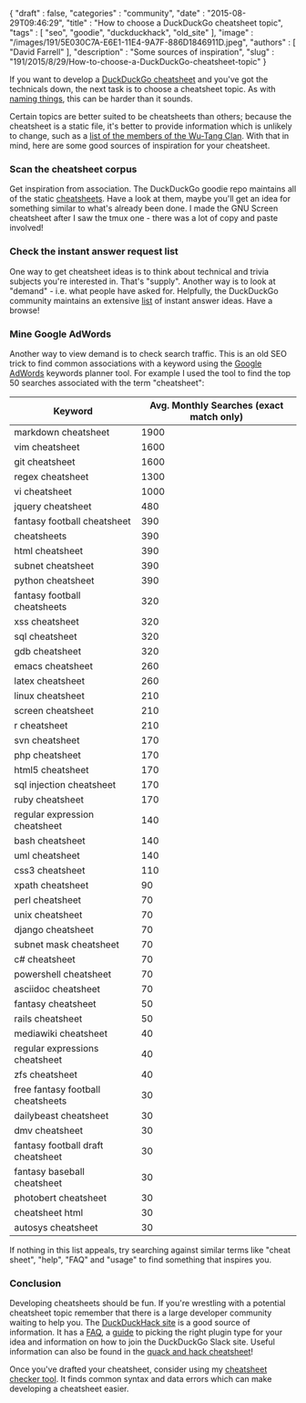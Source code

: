 {
   "draft" : false,
   "categories" : "community",
   "date" : "2015-08-29T09:46:29",
   "title" : "How to choose a DuckDuckGo cheatsheet topic",
   "tags" : [
      "seo",
      "goodie",
      "duckduckhack",
      "old_site"
   ],
   "image" : "/images/191/5E030C7A-E6E1-11E4-9A7F-886D1846911D.jpeg",
   "authors" : [
      "David Farrell"
   ],
   "description" : "Some sources of inspiration",
   "slug" : "191/2015/8/29/How-to-choose-a-DuckDuckGo-cheatsheet-topic"
}


If you want to develop a [DuckDuckGo cheatsheet](http://perltricks.com/article/189/2015/8/22/Writing-DuckDuckGo-plugins-just-got-easier) and you've got the technicals down, the next task is to choose a cheatsheet topic. As with [naming things](http://martinfowler.com/bliki/TwoHardThings.html), this can be harder than it sounds.

Certain topics are better suited to be cheatsheets than others; because the cheatsheet is a static file, it's better to provide information which is unlikely to change, such as a [list of the members of the Wu-Tang Clan](https://github.com/duckduckgo/zeroclickinfo-goodies/blob/master/share/goodie/cheat_sheets/json/wu-tang.json). With that in mind, here are some good sources of inspiration for your cheatsheet.

### Scan the cheatsheet corpus

Get inspiration from association. The DuckDuckGo goodie repo maintains all of the static [cheatsheets](https://github.com/duckduckgo/zeroclickinfo-goodies/tree/master/share/goodie/cheat_sheets/json). Have a look at them, maybe you'll get an idea for something similar to what's already been done. I made the GNU Screen cheatsheet after I saw the tmux one - there was a lot of copy and paste involved!

### Check the instant answer request list

One way to get cheatsheet ideas is to think about technical and trivia subjects you're interested in. That's "supply". Another way is to look at "demand" - i.e. what people have asked for. Helpfully, the DuckDuckGo community maintains an extensive [list](https://duck.co/ideas) of instant answer ideas. Have a browse!

### Mine Google AdWords

Another way to view demand is to check search traffic. This is an old SEO trick to find common associations with a keyword using the [Google AdWords](https://adwords.google.com) keywords planner tool. For example I used the tool to find the top 50 searches associated with the term "cheatsheet":

| Keyword                           | Avg. Monthly Searches (exact match only) |
|-----------------------------------|------------------------------------------|
| markdown cheatsheet               | 1900                                     |
| vim cheatsheet                    | 1600                                     |
| git cheatsheet                    | 1600                                     |
| regex cheatsheet                  | 1300                                     |
| vi cheatsheet                     | 1000                                     |
| jquery cheatsheet                 | 480                                      |
| fantasy football cheatsheet       | 390                                      |
| cheatsheets                       | 390                                      |
| html cheatsheet                   | 390                                      |
| subnet cheatsheet                 | 390                                      |
| python cheatsheet                 | 390                                      |
| fantasy football cheatsheets      | 320                                      |
| xss cheatsheet                    | 320                                      |
| sql cheatsheet                    | 320                                      |
| gdb cheatsheet                    | 320                                      |
| emacs cheatsheet                  | 260                                      |
| latex cheatsheet                  | 260                                      |
| linux cheatsheet                  | 210                                      |
| screen cheatsheet                 | 210                                      |
| r cheatsheet                      | 210                                      |
| svn cheatsheet                    | 170                                      |
| php cheatsheet                    | 170                                      |
| html5 cheatsheet                  | 170                                      |
| sql injection cheatsheet          | 170                                      |
| ruby cheatsheet                   | 170                                      |
| regular expression cheatsheet     | 140                                      |
| bash cheatsheet                   | 140                                      |
| uml cheatsheet                    | 140                                      |
| css3 cheatsheet                   | 110                                      |
| xpath cheatsheet                  | 90                                       |
| perl cheatsheet                   | 70                                       |
| unix cheatsheet                   | 70                                       |
| django cheatsheet                 | 70                                       |
| subnet mask cheatsheet            | 70                                       |
| c\# cheatsheet                    | 70                                       |
| powershell cheatsheet             | 70                                       |
| asciidoc cheatsheet               | 70                                       |
| fantasy cheatsheet                | 50                                       |
| rails cheatsheet                  | 50                                       |
| mediawiki cheatsheet              | 40                                       |
| regular expressions cheatsheet    | 40                                       |
| zfs cheatsheet                    | 40                                       |
| free fantasy football cheatsheets | 30                                       |
| dailybeast cheatsheet             | 30                                       |
| dmv cheatsheet                    | 30                                       |
| fantasy football draft cheatsheet | 30                                       |
| fantasy baseball cheatsheet       | 30                                       |
| photobert cheatsheet              | 30                                       |
| cheatsheet html                   | 30                                       |
| autosys cheatsheet                | 30                                       |

If nothing in this list appeals, try searching against similar terms like "cheat sheet", "help", "FAQ" and "usage" to find something that inspires you.

### Conclusion

Developing cheatsheets should be fun. If you're wrestling with a potential cheatsheet topic remember that there is a large developer community waiting to help you. The [DuckDuckHack site](http://duckduckhack.com/) is a good source of information. It has a [FAQ](https://duck.co/duckduckhack/faq#goodie), a [guide](https://duck.co/duckduckhack/determine_your_instant_answer_type) to picking the right plugin type for your idea and information on how to join the DuckDuckGo Slack site. Useful information can also be found in the [quack and hack cheatsheet](https://duckduckgo.com/?q=quack+hack+help&ia=cheatsheet)!

Once you've drafted your cheatsheet, consider using my [cheatsheet checker tool](http://perltricks.com/article/190/2015/8/28/Check-your-DuckDuckGo-cheatsheets-with-Perl). It finds common syntax and data errors which can make developing a cheatsheet easier.
